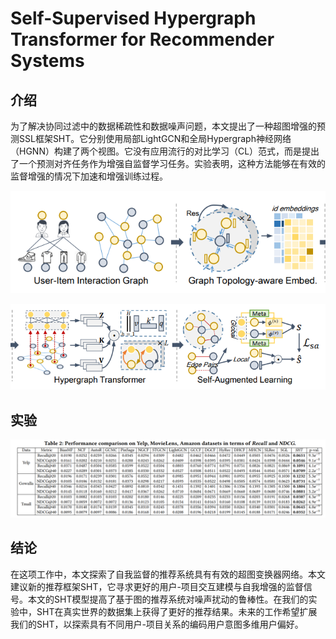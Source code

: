 # Self-Supervised Hypergraph Transformer for Recommender Systems


## 介绍
为了解决协同过滤中的数据稀疏性和数据噪声问题，本文提出了一种超图增强的预测SSL框架SHT。它分别使用局部LightGCN和全局Hypergraph神经网络（HGNN）构建了两个视图。它没有应用流行的对比学习（CL）范式，而是提出了一个预测对齐任务作为增强自监督学习任务。实验表明，这种方法能够在有效的监督增强的情况下加速和增强训练过程。

![Alt text](%E5%BE%AE%E4%BF%A1%E6%88%AA%E5%9B%BE_20230526144709.png)

![Alt text](%E5%BE%AE%E4%BF%A1%E6%88%AA%E5%9B%BE_20230526144723.png)

## 实验
![Alt text](%E5%BE%AE%E4%BF%A1%E6%88%AA%E5%9B%BE_20230526144922.png)

## 结论
在这项工作中，本文探索了自我监督的推荐系统具有有效的超图变换器网络。本文建议新的推荐框架SHT，它寻求更好的用户-项目交互建模与自我增强的监督信号。本文的SHT模型提高了基于图的推荐系统对噪声扰动的鲁棒性。在我们的实验中，SHT在真实世界的数据集上获得了更好的推荐结果。未来的工作希望扩展我们的SHT，以探索具有不同用户-项目关系的编码用户意图多维用户偏好。
